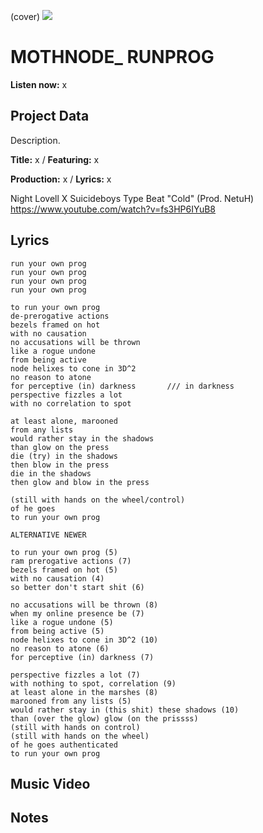 (cover) ![](57175019_319474918741616_8502199518755923887_n.jpg)

# MOTHNODE_ RUNPROG

**Listen now:** x

## Project Data

Description.


**Title:** x / **Featuring:** x

**Production:** x / **Lyrics:** x

Night Lovell X Suicideboys Type Beat "Cold" (Prod. NetuH)
https://www.youtube.com/watch?v=fs3HP6IYuB8

## Lyrics

```
run your own prog
run your own prog
run your own prog
run your own prog

to run your own prog
de-prerogative actions
bezels framed on hot
with no causation
no accusations will be thrown
like a rogue undone
from being active
node helixes to cone in 3D^2
no reason to atone
for perceptive (in) darkness       /// in darkness
perspective fizzles a lot
with no correlation to spot

at least alone, marooned
from any lists
would rather stay in the shadows
than glow on the press
die (try) in the shadows
then blow in the press
die in the shadows
then glow and blow in the press

(still with hands on the wheel/control)
of he goes
to run your own prog

ALTERNATIVE NEWER

to run your own prog (5)
ram prerogative actions (7)
bezels framed on hot (5)
with no causation (4)
so better don't start shit (6)

no accusations will be thrown (8)
when my online presence be (7)
like a rogue undone (5)
from being active (5)
node helixes to cone in 3D^2 (10)
no reason to atone (6)
for perceptive (in) darkness (7)

perspective fizzles a lot (7)
with nothing to spot, correlation (9)
at least alone in the marshes (8)
marooned from any lists (5)
would rather stay in (this shit) these shadows (10)
than (over the glow) glow (on the prissss)
(still with hands on control)
(still with hands on the wheel)
of he goes authenticated
to run your own prog

```

## Music Video


## Notes

